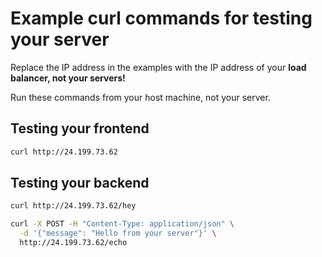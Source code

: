 # Example curl commands for testing your server

Replace the IP address in the examples with the IP address of your **load balancer, not your servers!**

Run these commands from your host machine, not your server.

## Testing your frontend

```bash
curl http://24.199.73.62
```

## Testing your backend

```bash
curl http://24.199.73.62/hey
```

```bash
curl -X POST -H "Content-Type: application/json" \
  -d '{"message": "Hello from your server"}' \
  http://24.199.73.62/echo
```
